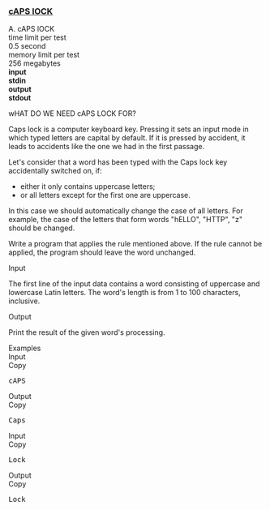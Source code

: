 <h3><a href="https://codeforces.com/contest/131/problem/A" target="_blank" rel="noopener noreferrer">cAPS lOCK</a></h3>
<div class="header"><div class="title">A. cAPS lOCK</div><div class="time-limit"><div class="property-title">time limit per test</div>0.5 second</div><div class="memory-limit"><div class="property-title">memory limit per test</div>256 megabytes</div><div class="input-file input-standard" style="font-weight: bold"><div class="property-title">input</div>stdin</div><div class="output-file output-standard" style="font-weight: bold"><div class="property-title">output</div>stdout</div></div><div><p>wHAT DO WE NEED cAPS LOCK FOR?</p><p>Caps lock is a computer keyboard key. Pressing it sets an input mode in which typed letters are capital by default. If it is pressed by accident, it leads to accidents like the one we had in the first passage. </p><p>Let's consider that a word has been typed with the Caps lock key accidentally switched on, if: </p><ul> <li> either it only contains uppercase letters; </li><li> or all letters except for the first one are uppercase. </li></ul><p>In this case we should automatically change the case of all letters. For example, the case of the letters that form words "<span class="tex-font-style-tt">hELLO</span>", "<span class="tex-font-style-tt">HTTP</span>", "<span class="tex-font-style-tt">z</span>" should be changed.</p><p>Write a program that applies the rule mentioned above. If the rule cannot be applied, the program should leave the word unchanged.</p></div><div class="input-specification"><div class="section-title">Input</div><p>The first line of the input data contains a word consisting of uppercase and lowercase Latin letters. The word's length is from 1 to 100 characters, inclusive.</p></div><div class="output-specification"><div class="section-title">Output</div><p>Print the result of the given word's processing.</p></div><div class="sample-tests"><div class="section-title">Examples</div><div class="sample-test"><div class="input"><div class="title">Input<div title="Copy" data-clipboard-target="#id0006076477815713255" id="id00986930077351007" class="input-output-copier">Copy</div></div><pre id="id0006076477815713255">cAPS<br></pre></div><div class="output"><div class="title">Output<div title="Copy" data-clipboard-target="#id005616592750332894" id="id007692625185041996" class="input-output-copier">Copy</div></div><pre id="id005616592750332894">Caps</pre></div><div class="input"><div class="title">Input<div title="Copy" data-clipboard-target="#id007413524347064555" id="id006077360970440251" class="input-output-copier">Copy</div></div><pre id="id007413524347064555">Lock<br></pre></div><div class="output"><div class="title">Output<div title="Copy" data-clipboard-target="#id008003227611701714" id="id0006927350480446448" class="input-output-copier">Copy</div></div><pre id="id008003227611701714">Lock<br></pre></div></div></div>